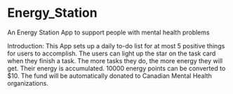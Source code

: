 # Energy_Station
An Energy Station App to support people with mental health problems

Introduction:
This App sets up a daily to-do list for at most 5 positive things for users to accomplish. The users can light up the star on the task card when they finish a task. The more tasks they do, the more energy they will get. Their energy is accumulated. 10000 energy points can be converted to $10. The fund will be automatically donated to Canadian Mental Health organizations.
